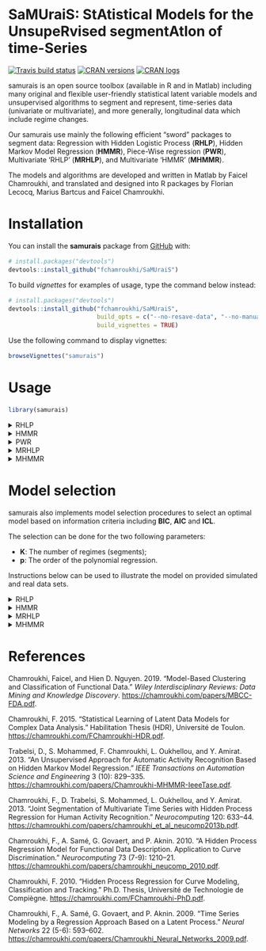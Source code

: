 
<!-- README.md is generated from README.Rmd. Please edit that file -->

# **SaMUraiS**: **S**t**A**tistical **M**odels for the **U**nsupe**R**vised segment**A**t**I**on of time-**S**eries

<!-- badges: start -->

[![Travis build
status](https://travis-ci.org/fchamroukhi/SaMUraiS.svg?branch=master)](https://travis-ci.org/fchamroukhi/SaMUraiS)
[![CRAN
versions](https://www.r-pkg.org/badges/version/samurais)](https://CRAN.R-project.org/package=samurais)
[![CRAN
logs](https://cranlogs.r-pkg.org/badges/samurais)](https://CRAN.R-project.org/package=samurais)
<!-- badges: end -->

samurais is an open source toolbox (available in R and in Matlab)
including many original and flexible user-friendly statistical latent
variable models and unsupervised algorithms to segment and represent,
time-series data (univariate or multivariate), and more generally,
longitudinal data which include regime changes.

Our samurais use mainly the following efficient “sword” packages to
segment data: Regression with Hidden Logistic Process (**RHLP**), Hidden
Markov Model Regression (**HMMR**), Piece-Wise regression (**PWR**),
Multivariate ‘RHLP’ (**MRHLP**), and Multivariate ‘HMMR’ (**MHMMR**).

The models and algorithms are developed and written in Matlab by Faicel
Chamroukhi, and translated and designed into R packages by Florian
Lecocq, Marius Bartcus and Faicel Chamroukhi.

# Installation

You can install the **samurais** package from
[GitHub](https://github.com/fchamroukhi/SaMUraiS) with:

``` r
# install.packages("devtools")
devtools::install_github("fchamroukhi/SaMUraiS")
```

To build *vignettes* for examples of usage, type the command below
instead:

``` r
# install.packages("devtools")
devtools::install_github("fchamroukhi/SaMUraiS", 
                         build_opts = c("--no-resave-data", "--no-manual"), 
                         build_vignettes = TRUE)
```

Use the following command to display vignettes:

``` r
browseVignettes("samurais")
```

# Usage

``` r
library(samurais)
```

<details>

<summary>RHLP</summary>

``` r
# Application to a toy data set
data("univtoydataset")
x <- univtoydataset$x
y <- univtoydataset$y

K <- 5 # Number of regimes (mixture components)
p <- 3 # Dimension of beta (order of the polynomial regressors)
q <- 1 # Dimension of w (order of the logistic regression: to be set to 1 for segmentation)
variance_type <- "heteroskedastic" # "heteroskedastic" or "homoskedastic" model

n_tries <- 1
max_iter = 1500
threshold <- 1e-6
verbose <- TRUE
verbose_IRLS <- FALSE

rhlp <- emRHLP(X = x, Y = y, K, p, q, variance_type, n_tries, 
               max_iter, threshold, verbose, verbose_IRLS)
#> EM: Iteration : 1 || log-likelihood : -2119.27308534609
#> EM: Iteration : 2 || log-likelihood : -1149.01040321999
#> EM: Iteration : 3 || log-likelihood : -1118.20384281234
#> EM: Iteration : 4 || log-likelihood : -1096.88260636121
#> EM: Iteration : 5 || log-likelihood : -1067.55719357295
#> EM: Iteration : 6 || log-likelihood : -1037.26620122646
#> EM: Iteration : 7 || log-likelihood : -1022.71743069484
#> EM: Iteration : 8 || log-likelihood : -1006.11825447077
#> EM: Iteration : 9 || log-likelihood : -1001.18491883952
#> EM: Iteration : 10 || log-likelihood : -1000.91250763556
#> EM: Iteration : 11 || log-likelihood : -1000.62280600209
#> EM: Iteration : 12 || log-likelihood : -1000.3030988811
#> EM: Iteration : 13 || log-likelihood : -999.932334880131
#> EM: Iteration : 14 || log-likelihood : -999.484219706691
#> EM: Iteration : 15 || log-likelihood : -998.928118038989
#> EM: Iteration : 16 || log-likelihood : -998.234244664472
#> EM: Iteration : 17 || log-likelihood : -997.359536276056
#> EM: Iteration : 18 || log-likelihood : -996.152654857298
#> EM: Iteration : 19 || log-likelihood : -994.697863447307
#> EM: Iteration : 20 || log-likelihood : -993.186583974542
#> EM: Iteration : 21 || log-likelihood : -991.81352379631
#> EM: Iteration : 22 || log-likelihood : -990.611295217008
#> EM: Iteration : 23 || log-likelihood : -989.539226273251
#> EM: Iteration : 24 || log-likelihood : -988.55311887915
#> EM: Iteration : 25 || log-likelihood : -987.539963690533
#> EM: Iteration : 26 || log-likelihood : -986.073920116541
#> EM: Iteration : 27 || log-likelihood : -983.263549878169
#> EM: Iteration : 28 || log-likelihood : -979.340492188909
#> EM: Iteration : 29 || log-likelihood : -977.468559852711
#> EM: Iteration : 30 || log-likelihood : -976.653534236095
#> EM: Iteration : 31 || log-likelihood : -976.5893387433
#> EM: Iteration : 32 || log-likelihood : -976.589338067237

rhlp$summary()
#> ---------------------
#> Fitted RHLP model
#> ---------------------
#> 
#> RHLP model with K = 5 components:
#> 
#>  log-likelihood nu       AIC       BIC       ICL
#>       -976.5893 33 -1009.589 -1083.959 -1083.176
#> 
#> Clustering table (Number of observations in each regimes):
#> 
#>   1   2   3   4   5 
#> 100 120 200 100 150 
#> 
#> Regression coefficients:
#> 
#>       Beta(K = 1) Beta(K = 2) Beta(K = 3) Beta(K = 4) Beta(K = 5)
#> 1    6.031875e-02   -5.434903   -2.770416    120.7699    4.027542
#> X^1 -7.424718e+00  158.705091   43.879453   -474.5888   13.194261
#> X^2  2.931652e+02 -650.592347  -94.194780    597.7948  -33.760603
#> X^3 -1.823560e+03  865.329795   67.197059   -244.2386   20.402153
#> 
#> Variances:
#> 
#>  Sigma2(K = 1) Sigma2(K = 2) Sigma2(K = 3) Sigma2(K = 4) Sigma2(K = 5)
#>       1.220624      1.110243      1.079394     0.9779734      1.028332

rhlp$plot()
```

<img src="man/figures/README-unnamed-chunk-6-1.png" style="display: block; margin: auto;" /><img src="man/figures/README-unnamed-chunk-6-2.png" style="display: block; margin: auto;" /><img src="man/figures/README-unnamed-chunk-6-3.png" style="display: block; margin: auto;" />

``` r
# Application to a real data set
data("univrealdataset")
x <- univrealdataset$x
y <- univrealdataset$y2

K <- 5 # Number of regimes (mixture components)
p <- 3 # Dimension of beta (order of the polynomial regressors)
q <- 1 # Dimension of w (order of the logistic regression: to be set to 1 for segmentation)
variance_type <- "heteroskedastic" # "heteroskedastic" or "homoskedastic" model

n_tries <- 1
max_iter = 1500
threshold <- 1e-6
verbose <- TRUE
verbose_IRLS <- FALSE

rhlp <- emRHLP(X = x, Y = y, K, p, q, variance_type, n_tries, 
               max_iter, threshold, verbose, verbose_IRLS)
#> EM: Iteration : 1 || log-likelihood : -3321.6485760125
#> EM: Iteration : 2 || log-likelihood : -2286.48632282875
#> EM: Iteration : 3 || log-likelihood : -2257.60498391374
#> EM: Iteration : 4 || log-likelihood : -2243.74506764308
#> EM: Iteration : 5 || log-likelihood : -2233.3426635247
#> EM: Iteration : 6 || log-likelihood : -2226.89953345319
#> EM: Iteration : 7 || log-likelihood : -2221.77999023589
#> EM: Iteration : 8 || log-likelihood : -2215.81305295291
#> EM: Iteration : 9 || log-likelihood : -2208.25998029539
#> EM: Iteration : 10 || log-likelihood : -2196.27872403055
#> EM: Iteration : 11 || log-likelihood : -2185.40049009242
#> EM: Iteration : 12 || log-likelihood : -2180.13934245387
#> EM: Iteration : 13 || log-likelihood : -2175.4276274402
#> EM: Iteration : 14 || log-likelihood : -2170.86113669353
#> EM: Iteration : 15 || log-likelihood : -2165.34927170608
#> EM: Iteration : 16 || log-likelihood : -2161.12419211511
#> EM: Iteration : 17 || log-likelihood : -2158.63709280617
#> EM: Iteration : 18 || log-likelihood : -2156.19846850913
#> EM: Iteration : 19 || log-likelihood : -2154.04107470071
#> EM: Iteration : 20 || log-likelihood : -2153.24544245686
#> EM: Iteration : 21 || log-likelihood : -2151.74944795242
#> EM: Iteration : 22 || log-likelihood : -2149.90781423151
#> EM: Iteration : 23 || log-likelihood : -2146.40042232588
#> EM: Iteration : 24 || log-likelihood : -2142.37530025533
#> EM: Iteration : 25 || log-likelihood : -2134.85493291884
#> EM: Iteration : 26 || log-likelihood : -2129.67399002071
#> EM: Iteration : 27 || log-likelihood : -2126.44739300481
#> EM: Iteration : 28 || log-likelihood : -2124.94603052064
#> EM: Iteration : 29 || log-likelihood : -2122.51637426267
#> EM: Iteration : 30 || log-likelihood : -2121.01493646146
#> EM: Iteration : 31 || log-likelihood : -2118.45402063643
#> EM: Iteration : 32 || log-likelihood : -2116.9336204919
#> EM: Iteration : 33 || log-likelihood : -2114.34424563452
#> EM: Iteration : 34 || log-likelihood : -2112.84844186712
#> EM: Iteration : 35 || log-likelihood : -2110.34494568025
#> EM: Iteration : 36 || log-likelihood : -2108.81734757025
#> EM: Iteration : 37 || log-likelihood : -2106.26527191053
#> EM: Iteration : 38 || log-likelihood : -2104.96591147986
#> EM: Iteration : 39 || log-likelihood : -2102.43927829964
#> EM: Iteration : 40 || log-likelihood : -2101.27820194404
#> EM: Iteration : 41 || log-likelihood : -2098.81151697567
#> EM: Iteration : 42 || log-likelihood : -2097.48008514591
#> EM: Iteration : 43 || log-likelihood : -2094.98259556552
#> EM: Iteration : 44 || log-likelihood : -2093.66517040802
#> EM: Iteration : 45 || log-likelihood : -2091.23625905564
#> EM: Iteration : 46 || log-likelihood : -2089.91118603989
#> EM: Iteration : 47 || log-likelihood : -2087.67388435026
#> EM: Iteration : 48 || log-likelihood : -2086.11373786756
#> EM: Iteration : 49 || log-likelihood : -2083.84931461869
#> EM: Iteration : 50 || log-likelihood : -2082.16175664198
#> EM: Iteration : 51 || log-likelihood : -2080.45137011098
#> EM: Iteration : 52 || log-likelihood : -2078.37066132008
#> EM: Iteration : 53 || log-likelihood : -2077.06827662071
#> EM: Iteration : 54 || log-likelihood : -2074.66718553694
#> EM: Iteration : 55 || log-likelihood : -2073.68137124781
#> EM: Iteration : 56 || log-likelihood : -2071.20390017789
#> EM: Iteration : 57 || log-likelihood : -2069.88260759288
#> EM: Iteration : 58 || log-likelihood : -2067.30246728287
#> EM: Iteration : 59 || log-likelihood : -2066.08897944236
#> EM: Iteration : 60 || log-likelihood : -2064.14482062792
#> EM: Iteration : 61 || log-likelihood : -2062.39859624374
#> EM: Iteration : 62 || log-likelihood : -2060.73756242314
#> EM: Iteration : 63 || log-likelihood : -2058.4448132974
#> EM: Iteration : 64 || log-likelihood : -2057.23564743141
#> EM: Iteration : 65 || log-likelihood : -2054.73129678764
#> EM: Iteration : 66 || log-likelihood : -2053.66525147972
#> EM: Iteration : 67 || log-likelihood : -2051.05262427909
#> EM: Iteration : 68 || log-likelihood : -2049.89030367995
#> EM: Iteration : 69 || log-likelihood : -2047.68843285481
#> EM: Iteration : 70 || log-likelihood : -2046.16052536146
#> EM: Iteration : 71 || log-likelihood : -2044.92677581091
#> EM: Iteration : 72 || log-likelihood : -2042.67687818721
#> EM: Iteration : 73 || log-likelihood : -2041.77608506749
#> EM: Iteration : 74 || log-likelihood : -2039.40345316134
#> EM: Iteration : 75 || log-likelihood : -2038.20062153928
#> EM: Iteration : 76 || log-likelihood : -2036.05846372404
#> EM: Iteration : 77 || log-likelihood : -2034.52492449426
#> EM: Iteration : 78 || log-likelihood : -2033.44774900177
#> EM: Iteration : 79 || log-likelihood : -2031.15837908019
#> EM: Iteration : 80 || log-likelihood : -2030.29908045026
#> EM: Iteration : 81 || log-likelihood : -2028.08193331457
#> EM: Iteration : 82 || log-likelihood : -2026.82779637097
#> EM: Iteration : 83 || log-likelihood : -2025.51219569808
#> EM: Iteration : 84 || log-likelihood : -2023.47136697978
#> EM: Iteration : 85 || log-likelihood : -2022.86702240332
#> EM: Iteration : 86 || log-likelihood : -2021.05803372565
#> EM: Iteration : 87 || log-likelihood : -2019.68013062929
#> EM: Iteration : 88 || log-likelihood : -2018.57796815284
#> EM: Iteration : 89 || log-likelihood : -2016.51065270015
#> EM: Iteration : 90 || log-likelihood : -2015.84957111014
#> EM: Iteration : 91 || log-likelihood : -2014.25626618564
#> EM: Iteration : 92 || log-likelihood : -2012.83069679254
#> EM: Iteration : 93 || log-likelihood : -2012.36700738444
#> EM: Iteration : 94 || log-likelihood : -2010.80319327333
#> EM: Iteration : 95 || log-likelihood : -2009.62231094925
#> EM: Iteration : 96 || log-likelihood : -2009.18020396728
#> EM: Iteration : 97 || log-likelihood : -2007.70135886708
#> EM: Iteration : 98 || log-likelihood : -2006.56703696874
#> EM: Iteration : 99 || log-likelihood : -2006.01673291469
#> EM: Iteration : 100 || log-likelihood : -2004.41194242792
#> EM: Iteration : 101 || log-likelihood : -2003.4625414477
#> EM: Iteration : 102 || log-likelihood : -2002.88040058763
#> EM: Iteration : 103 || log-likelihood : -2001.35926477816
#> EM: Iteration : 104 || log-likelihood : -2000.57003100128
#> EM: Iteration : 105 || log-likelihood : -2000.13742634303
#> EM: Iteration : 106 || log-likelihood : -1998.8742667185
#> EM: Iteration : 107 || log-likelihood : -1997.9672441114
#> EM: Iteration : 108 || log-likelihood : -1997.53617878001
#> EM: Iteration : 109 || log-likelihood : -1996.26856906479
#> EM: Iteration : 110 || log-likelihood : -1995.29073069489
#> EM: Iteration : 111 || log-likelihood : -1994.96901833912
#> EM: Iteration : 112 || log-likelihood : -1994.04338389315
#> EM: Iteration : 113 || log-likelihood : -1992.93228304533
#> EM: Iteration : 114 || log-likelihood : -1992.58825334521
#> EM: Iteration : 115 || log-likelihood : -1992.08820485443
#> EM: Iteration : 116 || log-likelihood : -1990.99459284997
#> EM: Iteration : 117 || log-likelihood : -1990.39820233453
#> EM: Iteration : 118 || log-likelihood : -1990.25156085256
#> EM: Iteration : 119 || log-likelihood : -1990.02689844513
#> EM: Iteration : 120 || log-likelihood : -1989.4524459209
#> EM: Iteration : 121 || log-likelihood : -1988.77939887023
#> EM: Iteration : 122 || log-likelihood : -1988.43670301286
#> EM: Iteration : 123 || log-likelihood : -1988.05097380424
#> EM: Iteration : 124 || log-likelihood : -1987.13583867675
#> EM: Iteration : 125 || log-likelihood : -1986.24508709354
#> EM: Iteration : 126 || log-likelihood : -1985.66862327892
#> EM: Iteration : 127 || log-likelihood : -1984.91555844651
#> EM: Iteration : 128 || log-likelihood : -1984.02840365821
#> EM: Iteration : 129 || log-likelihood : -1983.69130067161
#> EM: Iteration : 130 || log-likelihood : -1983.59891631866
#> EM: Iteration : 131 || log-likelihood : -1983.46950685882
#> EM: Iteration : 132 || log-likelihood : -1983.16677154063
#> EM: Iteration : 133 || log-likelihood : -1982.7130488681
#> EM: Iteration : 134 || log-likelihood : -1982.36482921383
#> EM: Iteration : 135 || log-likelihood : -1982.09501016661
#> EM: Iteration : 136 || log-likelihood : -1981.45901315766
#> EM: Iteration : 137 || log-likelihood : -1980.56116931257
#> EM: Iteration : 138 || log-likelihood : -1979.78682525118
#> EM: Iteration : 139 || log-likelihood : -1978.57039689029
#> EM: Iteration : 140 || log-likelihood : -1977.62583903156
#> EM: Iteration : 141 || log-likelihood : -1976.44993964017
#> EM: Iteration : 142 || log-likelihood : -1975.34352117182
#> EM: Iteration : 143 || log-likelihood : -1973.94511304916
#> EM: Iteration : 144 || log-likelihood : -1972.69707782729
#> EM: Iteration : 145 || log-likelihood : -1971.24412635765
#> EM: Iteration : 146 || log-likelihood : -1970.06230181165
#> EM: Iteration : 147 || log-likelihood : -1968.63106242841
#> EM: Iteration : 148 || log-likelihood : -1967.54773416029
#> EM: Iteration : 149 || log-likelihood : -1966.19481640747
#> EM: Iteration : 150 || log-likelihood : -1965.07487280506
#> EM: Iteration : 151 || log-likelihood : -1963.69466194804
#> EM: Iteration : 152 || log-likelihood : -1962.43103040224
#> EM: Iteration : 153 || log-likelihood : -1961.13942311651
#> EM: Iteration : 154 || log-likelihood : -1959.76348415393
#> EM: Iteration : 155 || log-likelihood : -1958.66111557445
#> EM: Iteration : 156 || log-likelihood : -1957.08412155615
#> EM: Iteration : 157 || log-likelihood : -1956.38405033098
#> EM: Iteration : 158 || log-likelihood : -1955.13976323662
#> EM: Iteration : 159 || log-likelihood : -1954.0307602366
#> EM: Iteration : 160 || log-likelihood : -1953.28771131999
#> EM: Iteration : 161 || log-likelihood : -1951.68947232015
#> EM: Iteration : 162 || log-likelihood : -1950.97779043109
#> EM: Iteration : 163 || log-likelihood : -1950.82786273359
#> EM: Iteration : 164 || log-likelihood : -1950.39568293481
#> EM: Iteration : 165 || log-likelihood : -1949.51404624208
#> EM: Iteration : 166 || log-likelihood : -1948.906374824
#> EM: Iteration : 167 || log-likelihood : -1948.43487893552
#> EM: Iteration : 168 || log-likelihood : -1947.2118394595
#> EM: Iteration : 169 || log-likelihood : -1946.34871715855
#> EM: Iteration : 170 || log-likelihood : -1946.22041468711
#> EM: Iteration : 171 || log-likelihood : -1946.2132265072
#> EM: Iteration : 172 || log-likelihood : -1946.21315057723

rhlp$summary()
#> ---------------------
#> Fitted RHLP model
#> ---------------------
#> 
#> RHLP model with K = 5 components:
#> 
#>  log-likelihood nu       AIC       BIC       ICL
#>       -1946.213 33 -1979.213 -2050.683 -2050.449
#> 
#> Clustering table (Number of observations in each regimes):
#> 
#>   1   2   3   4   5 
#>  16 129 180 111 126 
#> 
#> Regression coefficients:
#> 
#>     Beta(K = 1) Beta(K = 2) Beta(K = 3) Beta(K = 4) Beta(K = 5)
#> 1      2187.539   330.05723   1508.2809 -13446.7332  6417.62830
#> X^1  -15032.659  -107.79782  -1648.9562  11321.4509 -3571.94090
#> X^2  -56433.432    14.40154    786.5723  -3062.2825   699.55894
#> X^3  494014.670    56.88016   -118.0693    272.7844   -45.42922
#> 
#> Variances:
#> 
#>  Sigma2(K = 1) Sigma2(K = 2) Sigma2(K = 3) Sigma2(K = 4) Sigma2(K = 5)
#>       8924.363      49.22616       78.2758      105.6606      15.66317

rhlp$plot()
```

<img src="man/figures/README-unnamed-chunk-7-1.png" style="display: block; margin: auto;" /><img src="man/figures/README-unnamed-chunk-7-2.png" style="display: block; margin: auto;" /><img src="man/figures/README-unnamed-chunk-7-3.png" style="display: block; margin: auto;" />

</details>

<details>

<summary>HMMR</summary>

``` r
# Application to a toy data set
data("univtoydataset")
x <- univtoydataset$x
y <- univtoydataset$y

K <- 5 # Number of regimes (states)
p <- 3 # Dimension of beta (order of the polynomial regressors)
variance_type <- "heteroskedastic" # "heteroskedastic" or "homoskedastic" model

n_tries <- 1
max_iter <- 1500
threshold <- 1e-6
verbose <- TRUE

hmmr <- emHMMR(X = x, Y = y, K, p, variance_type, 
               n_tries, max_iter, threshold, verbose)
#> EM: Iteration : 1 || log-likelihood : -1556.39696825601
#> EM: Iteration : 2 || log-likelihood : -1022.47935723687
#> EM: Iteration : 3 || log-likelihood : -1019.51830707432
#> EM: Iteration : 4 || log-likelihood : -1019.51780361388

hmmr$summary()
#> ---------------------
#> Fitted HMMR model
#> ---------------------
#> 
#> HMMR model with K = 5 components:
#> 
#>  log-likelihood nu       AIC       BIC
#>       -1019.518 49 -1068.518 -1178.946
#> 
#> Clustering table (Number of observations in each regimes):
#> 
#>   1   2   3   4   5 
#> 100 120 200 100 150 
#> 
#> Regression coefficients:
#> 
#>       Beta(K = 1) Beta(K = 2) Beta(K = 3) Beta(K = 4) Beta(K = 5)
#> 1    6.031872e-02   -5.326689    -2.65064    120.8612    3.858683
#> X^1 -7.424715e+00  157.189455    43.13601   -474.9870   13.757279
#> X^2  2.931651e+02 -643.706204   -92.68115    598.3726  -34.384734
#> X^3 -1.823559e+03  855.171715    66.18499   -244.5175   20.632196
#> 
#> Variances:
#> 
#>  Sigma2(K = 1) Sigma2(K = 2) Sigma2(K = 3) Sigma2(K = 4) Sigma2(K = 5)
#>       1.220624      1.111487      1.080043     0.9779724      1.028399

hmmr$plot(what = c("smoothed", "regressors", "loglikelihood"))
```

<img src="man/figures/README-unnamed-chunk-8-1.png" style="display: block; margin: auto;" /><img src="man/figures/README-unnamed-chunk-8-2.png" style="display: block; margin: auto;" /><img src="man/figures/README-unnamed-chunk-8-3.png" style="display: block; margin: auto;" />

``` r
# Application to a real data set
data("univrealdataset")
x <- univrealdataset$x
y <- univrealdataset$y2

K <- 5 # Number of regimes (states)
p <- 3 # Dimension of beta (order of the polynomial regressors)
variance_type <- "heteroskedastic" # "heteroskedastic" or "homoskedastic" model

n_tries <- 1
max_iter <- 1500
threshold <- 1e-6
verbose <- TRUE

hmmr <- emHMMR(X = x, Y = y, K, p, variance_type, 
               n_tries, max_iter, threshold, verbose)
#> EM: Iteration : 1 || log-likelihood : -2733.41028643114
#> EM: Iteration : 2 || log-likelihood : -2303.24018378559
#> EM: Iteration : 3 || log-likelihood : -2295.0470677529
#> EM: Iteration : 4 || log-likelihood : -2288.57866215726
#> EM: Iteration : 5 || log-likelihood : -2281.36756202518
#> EM: Iteration : 6 || log-likelihood : -2273.50303676091
#> EM: Iteration : 7 || log-likelihood : -2261.70334656117
#> EM: Iteration : 8 || log-likelihood : -2243.43509121433
#> EM: Iteration : 9 || log-likelihood : -2116.4610801575
#> EM: Iteration : 10 || log-likelihood : -2046.73194777839
#> EM: Iteration : 11 || log-likelihood : -2046.68328282973
#> EM: Iteration : 12 || log-likelihood : -2046.67329222076
#> EM: Iteration : 13 || log-likelihood : -2046.66915144265
#> EM: Iteration : 14 || log-likelihood : -2046.66694236131
#> EM: Iteration : 15 || log-likelihood : -2046.66563379017

hmmr$summary()
#> ---------------------
#> Fitted HMMR model
#> ---------------------
#> 
#> HMMR model with K = 5 components:
#> 
#>  log-likelihood nu       AIC       BIC
#>       -2046.666 49 -2095.666 -2201.787
#> 
#> Clustering table (Number of observations in each regimes):
#> 
#>   1   2   3   4   5 
#>  14 214  99 109 126 
#> 
#> Regression coefficients:
#> 
#>     Beta(K = 1) Beta(K = 2) Beta(K = 3) Beta(K = 4) Beta(K = 5)
#> 1       2152.64   379.75158   5211.1759 -14306.4654  6417.62823
#> X^1   -12358.67  -373.37266  -5744.7879  11987.6666 -3571.94086
#> X^2  -103908.33   394.49359   2288.9418  -3233.8021   699.55894
#> X^3   722173.26   -98.60485   -300.7686    287.4567   -45.42922
#> 
#> Variances:
#> 
#>  Sigma2(K = 1) Sigma2(K = 2) Sigma2(K = 3) Sigma2(K = 4) Sigma2(K = 5)
#>       9828.793      125.3346      58.71053      105.8328      15.66317

hmmr$plot(what = c("smoothed", "regressors", "loglikelihood"))
```

<img src="man/figures/README-unnamed-chunk-9-1.png" style="display: block; margin: auto;" /><img src="man/figures/README-unnamed-chunk-9-2.png" style="display: block; margin: auto;" /><img src="man/figures/README-unnamed-chunk-9-3.png" style="display: block; margin: auto;" />

</details>

<details>

<summary>PWR</summary>

``` r
# Application to a toy data set
data("univtoydataset")
x <- univtoydataset$x
y <- univtoydataset$y

K <- 5 # Number of segments
p <- 3 # Polynomial degree

pwr <- fitPWRFisher(X = x, Y = y, K, p)

pwr$summary()
#> --------------------
#> Fitted PWR model
#> --------------------
#> 
#> PWR model with K = 5 components:
#> 
#> Clustering table (Number of observations in each regimes):
#> 
#>   1   2   3   4   5 
#> 100 120 200 100 150 
#> 
#> Regression coefficients:
#> 
#>       Beta(K = 1) Beta(K = 2) Beta(K = 3) Beta(K = 4) Beta(K = 5)
#> 1    6.106872e-02   -5.450955   -2.776275    122.7045    4.020809
#> X^1 -7.486945e+00  158.922010   43.915969   -482.8929   13.217587
#> X^2  2.942201e+02 -651.540876  -94.269414    609.6493  -33.787416
#> X^3 -1.828308e+03  866.675017   67.247141   -249.8667   20.412380
#> 
#> Variances:
#> 
#>  Sigma2(K = 1) Sigma2(K = 2) Sigma2(K = 3) Sigma2(K = 4) Sigma2(K = 5)
#>       1.220624      1.110193      1.079366     0.9779733      1.028329

pwr$plot()
```

<img src="man/figures/README-unnamed-chunk-10-1.png" style="display: block; margin: auto;" /><img src="man/figures/README-unnamed-chunk-10-2.png" style="display: block; margin: auto;" />

``` r
# Application to a real data set
data("univrealdataset")
x <- univrealdataset$x
y <- univrealdataset$y2

K <- 5 # Number of segments
p <- 3 # Polynomial degree

pwr <- fitPWRFisher(X = x, Y = y, K, p)

pwr$summary()
#> --------------------
#> Fitted PWR model
#> --------------------
#> 
#> PWR model with K = 5 components:
#> 
#> Clustering table (Number of observations in each regimes):
#> 
#>   1   2   3   4   5 
#>  15 130 178 113 126 
#> 
#> Regression coefficients:
#> 
#>     Beta(K = 1) Beta(K = 2) Beta(K = 3) Beta(K = 4) Beta(K = 5)
#> 1      2163.323   334.23747   1458.6530 -11445.9003  6418.36449
#> X^1  -13244.753  -125.04633  -1578.1793   9765.9713 -3572.38535
#> X^2  -86993.374    35.33532    753.8468  -2660.5976   699.64809
#> X^3  635558.069    49.12683   -113.1589    238.3246   -45.43516
#> 
#> Variances:
#> 
#>  Sigma2(K = 1) Sigma2(K = 2) Sigma2(K = 3) Sigma2(K = 4) Sigma2(K = 5)
#>       9326.335      50.71573      75.23989      110.6818      15.66317

pwr$plot()
```

<img src="man/figures/README-unnamed-chunk-11-1.png" style="display: block; margin: auto;" /><img src="man/figures/README-unnamed-chunk-11-2.png" style="display: block; margin: auto;" />

</details>

<details>

<summary>MRHLP</summary>

``` r
# Application to a toy data set
data("multivtoydataset")
x <- multivtoydataset$x
y <- multivtoydataset[,c("y1", "y2", "y3")]

K <- 5 # Number of regimes (mixture components)
p <- 1 # Dimension of beta (order of the polynomial regressors)
q <- 1 # Dimension of w (order of the logistic regression: to be set to 1 for segmentation)
variance_type <- "heteroskedastic" # "heteroskedastic" or "homoskedastic" model

n_tries <- 1
max_iter <- 1500
threshold <- 1e-6
verbose <- TRUE
verbose_IRLS <- FALSE

mrhlp <- emMRHLP(X = x, Y = y, K, p, q, variance_type, n_tries, 
                 max_iter, threshold, verbose, verbose_IRLS)
#> EM: Iteration : 1 || log-likelihood : -4807.6644322901
#> EM: Iteration : 2 || log-likelihood : -3314.25165556383
#> EM: Iteration : 3 || log-likelihood : -3216.8871750704
#> EM: Iteration : 4 || log-likelihood : -3126.33556053822
#> EM: Iteration : 5 || log-likelihood : -2959.59933830667
#> EM: Iteration : 6 || log-likelihood : -2895.65953485704
#> EM: Iteration : 7 || log-likelihood : -2892.93263500326
#> EM: Iteration : 8 || log-likelihood : -2889.34084959654
#> EM: Iteration : 9 || log-likelihood : -2884.56422084139
#> EM: Iteration : 10 || log-likelihood : -2878.29772085061
#> EM: Iteration : 11 || log-likelihood : -2870.61242183846
#> EM: Iteration : 12 || log-likelihood : -2862.86238149363
#> EM: Iteration : 13 || log-likelihood : -2856.85351443338
#> EM: Iteration : 14 || log-likelihood : -2851.74642203885
#> EM: Iteration : 15 || log-likelihood : -2850.00381259526
#> EM: Iteration : 16 || log-likelihood : -2849.86516522686
#> EM: Iteration : 17 || log-likelihood : -2849.7354103643
#> EM: Iteration : 18 || log-likelihood : -2849.56953544124
#> EM: Iteration : 19 || log-likelihood : -2849.40322468732
#> EM: Iteration : 20 || log-likelihood : -2849.40321381274

mrhlp$summary()
#> ----------------------
#> Fitted MRHLP model
#> ----------------------
#> 
#> MRHLP model with K = 5 regimes
#> 
#>  log-likelihood nu       AIC       BIC       ICL
#>       -2849.403 68 -2917.403 -3070.651 -3069.896
#> 
#> Clustering table:
#>   1   2   3   4   5 
#> 100 120 200 100 150 
#> 
#> 
#> ------------------
#> Regime 1 (K = 1):
#> 
#> Regression coefficients:
#> 
#>     Beta(d = 1) Beta(d = 2) Beta(d = 3)
#> 1    0.11943184   0.6087582   -2.038486
#> X^1 -0.08556857   4.1038126    2.540536
#> 
#> Covariance matrix:
#>                                    
#>  1.19063336  0.12765794  0.05537134
#>  0.12765794  0.87144062 -0.05213162
#>  0.05537134 -0.05213162  0.87885166
#> ------------------
#> Regime 2 (K = 2):
#> 
#> Regression coefficients:
#> 
#>     Beta(d = 1) Beta(d = 2) Beta(d = 3)
#> 1      6.924025   4.9368460   10.288339
#> X^1    1.118034   0.4726707   -1.409218
#> 
#> Covariance matrix:
#>                                   
#>   1.0690431 -0.18293369 0.12602459
#>  -0.1829337  1.05280632 0.01390041
#>   0.1260246  0.01390041 0.75995058
#> ------------------
#> Regime 3 (K = 3):
#> 
#> Regression coefficients:
#> 
#>     Beta(d = 1) Beta(d = 2) Beta(d = 3)
#> 1     3.6535241   6.3654379    8.488318
#> X^1   0.6233579  -0.8866887   -1.126692
#> 
#> Covariance matrix:
#>                                     
#>   1.02591553 -0.05445227 -0.02019896
#>  -0.05445227  1.18941700  0.01565240
#>  -0.02019896  0.01565240  1.00257195
#> ------------------
#> Regime 4 (K = 4):
#> 
#> Regression coefficients:
#> 
#>     Beta(d = 1) Beta(d = 2) Beta(d = 3)
#> 1     -1.439637   -4.463014    2.952470
#> X^1    0.703211    3.649717   -4.187703
#> 
#> Covariance matrix:
#>                                     
#>   0.88000190 -0.03249118 -0.03411075
#>  -0.03249118  1.12087583 -0.07881351
#>  -0.03411075 -0.07881351  0.86060127
#> ------------------
#> Regime 5 (K = 5):
#> 
#> Regression coefficients:
#> 
#>     Beta(d = 1) Beta(d = 2) Beta(d = 3)
#> 1     3.4982408   2.5357751    7.652113
#> X^1   0.0574791  -0.7286824   -3.005802
#> 
#> Covariance matrix:
#>                                  
#>  1.13330209 0.25869951 0.03163467
#>  0.25869951 1.21230741 0.04746018
#>  0.03163467 0.04746018 0.80241715

mrhlp$plot()
```

<img src="man/figures/README-unnamed-chunk-12-1.png" style="display: block; margin: auto;" /><img src="man/figures/README-unnamed-chunk-12-2.png" style="display: block; margin: auto;" /><img src="man/figures/README-unnamed-chunk-12-3.png" style="display: block; margin: auto;" />

``` r
# Application to a real data set (human activity recogntion data)
data("multivrealdataset")
x <- multivrealdataset$x
y <- multivrealdataset[,c("y1", "y2", "y3")]

K <- 5 # Number of regimes (mixture components)
p <- 3 # Dimension of beta (order of the polynomial regressors)
q <- 1 # Dimension of w (order of the logistic regression: to be set to 1 for segmentation)
variance_type <- "heteroskedastic" # "heteroskedastic" or "homoskedastic" model

n_tries <- 1
max_iter <- 1500
threshold <- 1e-6
verbose <- TRUE
verbose_IRLS <- FALSE

mrhlp <- emMRHLP(X = x, Y = y, K, p, q, variance_type, n_tries, 
                 max_iter, threshold, verbose, verbose_IRLS)
#> EM: Iteration : 1 || log-likelihood : -792.888668727036
#> EM: Iteration : 2 || log-likelihood : 6016.45835957306
#> EM: Iteration : 3 || log-likelihood : 6362.81791662824
#> EM: Iteration : 4 || log-likelihood : 6615.72233403002
#> EM: Iteration : 5 || log-likelihood : 6768.32107943849
#> EM: Iteration : 6 || log-likelihood : 6840.97339565987
#> EM: Iteration : 7 || log-likelihood : 6860.97262839295
#> EM: Iteration : 8 || log-likelihood : 6912.25605673784
#> EM: Iteration : 9 || log-likelihood : 6945.96718258737
#> EM: Iteration : 10 || log-likelihood : 6951.28584396645
#> EM: Iteration : 11 || log-likelihood : 6952.37644678517
#> EM: Iteration : 12 || log-likelihood : 6954.80510338749
#> EM: Iteration : 13 || log-likelihood : 6958.99033092484
#> EM: Iteration : 14 || log-likelihood : 6964.81099837456
#> EM: Iteration : 15 || log-likelihood : 6999.90358068156
#> EM: Iteration : 16 || log-likelihood : 7065.39327246318
#> EM: Iteration : 17 || log-likelihood : 7166.23398344994
#> EM: Iteration : 18 || log-likelihood : 7442.73330846285
#> EM: Iteration : 19 || log-likelihood : 7522.65416438396
#> EM: Iteration : 20 || log-likelihood : 7524.41524338024
#> EM: Iteration : 21 || log-likelihood : 7524.57590110924
#> EM: Iteration : 22 || log-likelihood : 7524.73808801417
#> EM: Iteration : 23 || log-likelihood : 7524.88684996651
#> EM: Iteration : 24 || log-likelihood : 7524.9753964817
#> EM: Iteration : 25 || log-likelihood : 7524.97701548847

mrhlp$summary()
#> ----------------------
#> Fitted MRHLP model
#> ----------------------
#> 
#> MRHLP model with K = 5 regimes
#> 
#>  log-likelihood nu      AIC      BIC      ICL
#>        7524.977 98 7426.977 7146.696 7147.535
#> 
#> Clustering table:
#>   1   2   3   4   5 
#> 413 344 588 423 485 
#> 
#> 
#> ------------------
#> Regime 1 (K = 1):
#> 
#> Regression coefficients:
#> 
#>     Beta(d = 1) Beta(d = 2) Beta(d = 3)
#> 1    1.64847721  2.33823068  9.40173242
#> X^1 -0.31396583  0.38235782 -0.10031616
#> X^2  0.23954454 -0.30105177  0.07812145
#> X^3 -0.04725267  0.06166899 -0.01586579
#> 
#> Covariance matrix:
#>                                          
#>   0.0200740364 -0.004238036  0.0004011388
#>  -0.0042380363  0.006082904 -0.0012973026
#>   0.0004011388 -0.001297303  0.0013201963
#> ------------------
#> Regime 2 (K = 2):
#> 
#> Regression coefficients:
#> 
#>      Beta(d = 1) Beta(d = 2)  Beta(d = 3)
#> 1   -106.0250571 -31.4671946 -107.9697464
#> X^1   45.2035210  21.2126134   72.0220177
#> X^2   -5.7330338  -4.1285514  -13.9857795
#> X^3    0.2343552   0.2485377    0.8374817
#> 
#> Covariance matrix:
#>                                     
#>   0.11899225 -0.03866052 -0.06693441
#>  -0.03866052  0.17730401  0.04036629
#>  -0.06693441  0.04036629  0.11983979
#> ------------------
#> Regime 3 (K = 3):
#> 
#> Regression coefficients:
#> 
#>       Beta(d = 1)  Beta(d = 2)  Beta(d = 3)
#> 1    9.0042249443 -1.247752962 -2.492119515
#> X^1  0.2191555621  0.418071041  0.310449523
#> X^2 -0.0242080660 -0.043802827 -0.039012607
#> X^3  0.0008494208  0.001474635  0.001427627
#> 
#> Covariance matrix:
#>                                          
#>   4.103351e-04 -0.0001330363 5.289199e-05
#>  -1.330363e-04  0.0006297205 2.027763e-04
#>   5.289199e-05  0.0002027763 1.374405e-03
#> ------------------
#> Regime 4 (K = 4):
#> 
#> Regression coefficients:
#> 
#>       Beta(d = 1) Beta(d = 2)  Beta(d = 3)
#> 1   -1029.9071752 334.4975068  466.0981076
#> X^1   199.9531885 -68.7252041 -105.6436899
#> X^2   -12.6550086   4.6489685    7.6555642
#> X^3     0.2626998  -0.1032161   -0.1777453
#> 
#> Covariance matrix:
#>                                       
#>   0.058674116 -0.017661572 0.002139975
#>  -0.017661572  0.047588713 0.007867532
#>   0.002139975  0.007867532 0.067150809
#> ------------------
#> Regime 5 (K = 5):
#> 
#> Regression coefficients:
#> 
#>      Beta(d = 1)   Beta(d = 2)  Beta(d = 3)
#> 1   27.247199195 -14.393798357 19.741283724
#> X^1 -3.530625667   2.282492947 -1.511225702
#> X^2  0.161234880  -0.101613670  0.073003292
#> X^3 -0.002446104   0.001490288 -0.001171127
#> 
#> Covariance matrix:
#>                                          
#>   6.900384e-03 -0.001176838  2.966199e-05
#>  -1.176838e-03  0.003596238 -2.395420e-04
#>   2.966199e-05 -0.000239542  5.573451e-04

mrhlp$plot()
```

<img src="man/figures/README-unnamed-chunk-13-1.png" style="display: block; margin: auto;" /><img src="man/figures/README-unnamed-chunk-13-2.png" style="display: block; margin: auto;" /><img src="man/figures/README-unnamed-chunk-13-3.png" style="display: block; margin: auto;" />

</details>

<details>

<summary>MHMMR</summary>

``` r
# Application to a simulated data set
data("multivtoydataset")
x <- multivtoydataset$x
y <- multivtoydataset[,c("y1", "y2", "y3")]

K <- 5 # Number of regimes (states)
p <- 1 # Dimension of beta (order of the polynomial regressors)
variance_type <- "heteroskedastic" # "heteroskedastic" or "homoskedastic" model

n_tries <- 1
max_iter <- 1500
threshold <- 1e-6
verbose <- TRUE

mhmmr <- emMHMMR(X = x, Y = y, K, p, variance_type, n_tries, 
                 max_iter, threshold, verbose)
#> EM: Iteration : 1 || log-likelihood : -4539.37845473736
#> EM: Iteration : 2 || log-likelihood : -3075.7862970485
#> EM: Iteration : 3 || log-likelihood : -2904.71126233611
#> EM: Iteration : 4 || log-likelihood : -2883.23456594806
#> EM: Iteration : 5 || log-likelihood : -2883.12446634454
#> EM: Iteration : 6 || log-likelihood : -2883.12436399888

mhmmr$summary()
#> ----------------------
#> Fitted MHMMR model
#> ----------------------
#> 
#> MHMMR model with K = 5 regimes
#> 
#>  log-likelihood nu       AIC      BIC
#>       -2883.124 84 -2967.124 -3156.43
#> 
#> Clustering table:
#>   1   2   3   4   5 
#> 100 120 200 100 150 
#> 
#> 
#> ------------------
#> Regime 1 (K = 1):
#> 
#> Regression coefficients:
#> 
#>     Beta(d = 1) Beta(d = 2) Beta(d = 3)
#> 1    0.11943184   0.6087582   -2.038486
#> X^1 -0.08556857   4.1038126    2.540536
#> 
#> Covariance matrix:
#>                                    
#>  1.19064336  0.12765794  0.05537134
#>  0.12765794  0.87145062 -0.05213162
#>  0.05537134 -0.05213162  0.87886166
#> ------------------
#> Regime 2 (K = 2):
#> 
#> Regression coefficients:
#> 
#>     Beta(d = 1) Beta(d = 2) Beta(d = 3)
#> 1      6.921139   4.9377164   10.290536
#> X^1    1.131946   0.4684922   -1.419758
#> 
#> Covariance matrix:
#>                                   
#>   1.0688949 -0.18240787 0.12675972
#>  -0.1824079  1.05317924 0.01419686
#>   0.1267597  0.01419686 0.76030310
#> ------------------
#> Regime 3 (K = 3):
#> 
#> Regression coefficients:
#> 
#>     Beta(d = 1) Beta(d = 2) Beta(d = 3)
#> 1     3.6576562   6.3642526    8.493765
#> X^1   0.6155173  -0.8844373   -1.137027
#> 
#> Covariance matrix:
#>                                     
#>   1.02647251 -0.05491451 -0.01930098
#>  -0.05491451  1.18921808  0.01510035
#>  -0.01930098  0.01510035  1.00352482
#> ------------------
#> Regime 4 (K = 4):
#> 
#> Regression coefficients:
#> 
#>     Beta(d = 1) Beta(d = 2) Beta(d = 3)
#> 1     -1.439637   -4.463014    2.952470
#> X^1    0.703211    3.649717   -4.187703
#> 
#> Covariance matrix:
#>                                     
#>   0.88001190 -0.03249118 -0.03411075
#>  -0.03249118  1.12088583 -0.07881351
#>  -0.03411075 -0.07881351  0.86061127
#> ------------------
#> Regime 5 (K = 5):
#> 
#> Regression coefficients:
#> 
#>     Beta(d = 1) Beta(d = 2) Beta(d = 3)
#> 1     3.4982408   2.5357751    7.652113
#> X^1   0.0574791  -0.7286824   -3.005802
#> 
#> Covariance matrix:
#>                                  
#>  1.13331209 0.25869951 0.03163467
#>  0.25869951 1.21231741 0.04746018
#>  0.03163467 0.04746018 0.80242715

mhmmr$plot(what = c("smoothed", "regressors", "loglikelihood"))
```

<img src="man/figures/README-unnamed-chunk-14-1.png" style="display: block; margin: auto;" /><img src="man/figures/README-unnamed-chunk-14-2.png" style="display: block; margin: auto;" /><img src="man/figures/README-unnamed-chunk-14-3.png" style="display: block; margin: auto;" />

``` r
# Application to a real data set (human activity recognition data)
data("multivrealdataset")
x <- multivrealdataset$x
y <- multivrealdataset[,c("y1", "y2", "y3")]

K <- 5 # Number of regimes (states)
p <- 3 # Dimension of beta (order of the polynomial regressors)
variance_type <- "heteroskedastic" # "heteroskedastic" or "homoskedastic" model

n_tries <- 1
max_iter <- 1500
threshold <- 1e-6
verbose <- TRUE

mhmmr <- emMHMMR(X = x, Y = y, K, p, variance_type, n_tries, 
                 max_iter, threshold, verbose)
#> EM: Iteration : 1 || log-likelihood : 817.206309249687
#> EM: Iteration : 2 || log-likelihood : 1793.49320726452
#> EM: Iteration : 3 || log-likelihood : 1908.47251424374
#> EM: Iteration : 4 || log-likelihood : 2006.7976746047
#> EM: Iteration : 5 || log-likelihood : 3724.91911814713
#> EM: Iteration : 6 || log-likelihood : 3846.02584774854
#> EM: Iteration : 7 || log-likelihood : 3957.04953794437
#> EM: Iteration : 8 || log-likelihood : 4008.60804596975
#> EM: Iteration : 9 || log-likelihood : 4011.09964067314
#> EM: Iteration : 10 || log-likelihood : 4014.35810165377
#> EM: Iteration : 11 || log-likelihood : 4026.38632031497
#> EM: Iteration : 12 || log-likelihood : 4027.13758668835
#> EM: Iteration : 13 || log-likelihood : 4027.13639613206

mhmmr$summary()
#> ----------------------
#> Fitted MHMMR model
#> ----------------------
#> 
#> MHMMR model with K = 5 regimes
#> 
#>  log-likelihood  nu      AIC      BIC
#>        4027.136 114 3913.136 3587.095
#> 
#> Clustering table:
#>   1   2   3   4   5 
#> 461 297 587 423 485 
#> 
#> 
#> ------------------
#> Regime 1 (K = 1):
#> 
#> Regression coefficients:
#> 
#>     Beta(d = 1) Beta(d = 2)  Beta(d = 3)
#> 1    1.41265303  2.42222746  9.381994682
#> X^1  0.47242692  0.09217574 -0.023282898
#> X^2 -0.28135064 -0.10169173  0.018998710
#> X^3  0.04197568  0.02620151 -0.004217078
#> 
#> Covariance matrix:
#>                                       
#>   0.12667921 -0.019381009 -0.018810846
#>  -0.01938101  0.109202105 -0.001402791
#>  -0.01881085 -0.001402791  0.026461790
#> ------------------
#> Regime 2 (K = 2):
#> 
#> Regression coefficients:
#> 
#>     Beta(d = 1) Beta(d = 2) Beta(d = 3)
#> 1    -3.6868321   2.4724043    7.794639
#> X^1  -6.8471097   4.6786664   14.749215
#> X^2   2.9742521  -1.4716819   -4.646020
#> X^3  -0.2449644   0.1076065    0.335142
#> 
#> Covariance matrix:
#>                                      
#>   0.22604244 -0.032716477 0.013626769
#>  -0.03271648  0.032475350 0.008585402
#>   0.01362677  0.008585402 0.041960228
#> ------------------
#> Regime 3 (K = 3):
#> 
#> Regression coefficients:
#> 
#>      Beta(d = 1)  Beta(d = 2)   Beta(d = 3)
#> 1    0.776245522  0.014437427 -0.1144683124
#> X^1  2.627158141  0.048519275 -0.3883099866
#> X^2 -0.255314738 -0.008318957  0.0283047828
#> X^3  0.008129981  0.000356239 -0.0007003718
#> 
#> Covariance matrix:
#>                                           
#>   0.0012000978 -0.0002523608 -0.0001992900
#>  -0.0002523608  0.0006584694  0.0002391577
#>  -0.0001992900  0.0002391577  0.0014228769
#> ------------------
#> Regime 4 (K = 4):
#> 
#> Regression coefficients:
#> 
#>      Beta(d = 1)   Beta(d = 2)  Beta(d = 3)
#> 1    0.002894474 -0.0002900823 -0.001513232
#> X^1  0.029936273 -0.0029993910 -0.015647636
#> X^2  0.232798943 -0.0233058753 -0.121611904
#> X^3 -0.013209774  0.0019141508  0.009151938
#> 
#> Covariance matrix:
#>                                     
#>   0.21455830 -0.07328139 -0.08824736
#>  -0.07328139  0.17055704  0.45218611
#>  -0.08824736  0.45218611  1.76616982
#> ------------------
#> Regime 5 (K = 5):
#> 
#> Regression coefficients:
#> 
#>       Beta(d = 1)   Beta(d = 2)   Beta(d = 3)
#> 1    9.416685e-05  0.0001347198  0.0005119141
#> X^1  1.259159e-03  0.0018014389  0.0068451694
#> X^2  1.265758e-02  0.0181095390  0.0688126905
#> X^3 -4.344666e-04 -0.0005920827 -0.0022723501
#> 
#> Covariance matrix:
#>                                       
#>   0.009259719 -0.000696446 0.006008102
#>  -0.000696446  0.003732296 0.001056145
#>   0.006008102  0.001056145 0.016144263

mhmmr$plot(what = c("smoothed", "regressors", "loglikelihood"))
```

<img src="man/figures/README-unnamed-chunk-15-1.png" style="display: block; margin: auto;" /><img src="man/figures/README-unnamed-chunk-15-2.png" style="display: block; margin: auto;" /><img src="man/figures/README-unnamed-chunk-15-3.png" style="display: block; margin: auto;" />

</details>

# Model selection

samurais also implements model selection procedures to select an optimal
model based on information criteria including **BIC**, **AIC** and
**ICL**.

The selection can be done for the two following parameters:

  - **K**: The number of regimes (segments);
  - **p**: The order of the polynomial regression.

Instructions below can be used to illustrate the model on provided
simulated and real data sets.

<details>

<summary>RHLP</summary>

Let’s select a RHLP model for the following time series:

``` r
data("univtoydataset")
x = univtoydataset$x
y = univtoydataset$y

plot(x, y, type = "l", xlab = "x", ylab = "Y")
```

<img src="man/figures/README-unnamed-chunk-16-1.png" style="display: block; margin: auto;" />

``` r
selectedrhlp <- selectRHLP(X = x, Y = y, Kmin = 2, Kmax = 6, pmin = 0, pmax = 3)
#> The RHLP model selected via the "BIC" has K = 5 regimes 
#>  and the order of the polynomial regression is p = 0.
#> BIC = -1041.40789532438
#> AIC = -1000.84239591291

selectedrhlp$plot(what = "estimatedsignal")
```

<img src="man/figures/README-unnamed-chunk-17-1.png" style="display: block; margin: auto;" />

</details>

<details>

<summary>HMMR</summary>

Let’s select a HMMR model for the following time series:

``` r
data("univtoydataset")
x = univtoydataset$x
y = univtoydataset$y

plot(x, y, type = "l", xlab = "x", ylab = "Y")
```

<img src="man/figures/README-unnamed-chunk-18-1.png" style="display: block; margin: auto;" />

``` r
selectedhmmr <- selectHMMR(X = x, Y = y, Kmin = 2, Kmax = 6, pmin = 0, pmax = 3)
#> The HMMR model selected via the "BIC" has K = 5 regimes 
#>  and the order of the polynomial regression is p = 0.
#> BIC = -1136.39152222095
#> AIC = -1059.76780111041

selectedhmmr$plot(what = "smoothed")
```

<img src="man/figures/README-unnamed-chunk-19-1.png" style="display: block; margin: auto;" />

</details>

<details>

<summary>MRHLP</summary>

Let’s select a MRHLP model for the following multivariate time series:

<br />

``` r
data("multivtoydataset")
x <- multivtoydataset$x
y <- multivtoydataset[, c("y1", "y2", "y3")]
matplot(x, y, type = "l", xlab = "x", ylab = "Y", lty = 1)
```

<img src="man/figures/README-unnamed-chunk-20-1.png" style="display: block; margin: auto;" />

``` r
selectedmrhlp <- selectMRHLP(X = x, Y = y, Kmin = 2, Kmax = 6, pmin = 0, pmax = 3)
#> Warning in emMRHLP(X = X1, Y = Y1, K, p): EM log-likelihood is decreasing from
#> -3105.78591044952to -3105.78627830471 !
#> The MRHLP model selected via the "BIC" has K = 5 regimes 
#>  and the order of the polynomial regression is p = 0.
#> BIC = -3033.20042397111
#> AIC = -2913.75756459291

selectedmrhlp$plot(what = "estimatedsignal")
```

<img src="man/figures/README-unnamed-chunk-21-1.png" style="display: block; margin: auto;" />

</details>

<details>

<summary>MHMMR</summary>

Let’s select a MHMMR model for the following multivariate time series:

``` r
data("multivtoydataset")
x <- multivtoydataset$x
y <- multivtoydataset[, c("y1", "y2", "y3")]
matplot(x, y, type = "l", xlab = "x", ylab = "Y", lty = 1)
```

<img src="man/figures/README-unnamed-chunk-22-1.png" style="display: block; margin: auto;" />

``` r
selectedmhmmr <- selectMHMMR(X = x, Y = y, Kmin = 2, Kmax = 6, pmin = 0, pmax = 3)
#> The MHMMR model selected via the "BIC" has K = 5 regimes 
#>  and the order of the polynomial regression is p = 0.
#> BIC = -3118.9815385353
#> AIC = -2963.48045745801

selectedmhmmr$plot(what = "smoothed")
```

<img src="man/figures/README-unnamed-chunk-23-1.png" style="display: block; margin: auto;" />

</details>

# References

<div id="refs" class="references">

<div id="ref-Chamroukhi-FDA-2018">

Chamroukhi, Faicel, and Hien D. Nguyen. 2019. “Model-Based Clustering
and Classification of Functional Data.” *Wiley Interdisciplinary
Reviews: Data Mining and Knowledge Discovery*.
<https://chamroukhi.com/papers/MBCC-FDA.pdf>.

</div>

<div id="ref-Chamroukhi-HDR-2015">

Chamroukhi, F. 2015. “Statistical Learning of Latent Data Models for
Complex Data Analysis.” Habilitation Thesis (HDR), Université de Toulon.
<https://chamroukhi.com/FChamroukhi-HDR.pdf>.

</div>

<div id="ref-Chamroukhi-MHMMR-2013">

Trabelsi, D., S. Mohammed, F. Chamroukhi, L. Oukhellou, and Y. Amirat.
2013. “An Unsupervised Approach for Automatic Activity Recognition Based
on Hidden Markov Model Regression.” *IEEE Transactions on Automation
Science and Engineering* 3 (10): 829–335.
<https://chamroukhi.com/papers/Chamroukhi-MHMMR-IeeeTase.pdf>.

</div>

<div id="ref-Chamroukhi-MRHLP-2013">

Chamroukhi, F., D. Trabelsi, S. Mohammed, L. Oukhellou, and Y. Amirat.
2013. “Joint Segmentation of Multivariate Time Series with Hidden
Process Regression for Human Activity Recognition.” *Neurocomputing*
120: 633–44.
<https://chamroukhi.com/papers/chamroukhi_et_al_neucomp2013b.pdf>.

</div>

<div id="ref-chamroukhi_et_al_neurocomp2010">

Chamroukhi, F., A. Samé, G. Govaert, and P. Aknin. 2010. “A Hidden
Process Regression Model for Functional Data Description. Application to
Curve Discrimination.” *Neurocomputing* 73 (7-9): 1210–21.
<https://chamroukhi.com/papers/chamroukhi_neucomp_2010.pdf>.

</div>

<div id="ref-Chamroukhi_PhD_2010">

Chamroukhi, F. 2010. “Hidden Process Regression for Curve Modeling,
Classification and Tracking.” Ph.D. Thesis, Université de Technologie de
Compiègne. <https://chamroukhi.com/FChamroukhi-PhD.pdf>.

</div>

<div id="ref-chamroukhi_et_al_NN2009">

Chamroukhi, F., A. Samé, G. Govaert, and P. Aknin. 2009. “Time Series
Modeling by a Regression Approach Based on a Latent Process.” *Neural
Networks* 22 (5-6): 593–602.
<https://chamroukhi.com/papers/Chamroukhi_Neural_Networks_2009.pdf>.

</div>

</div>
